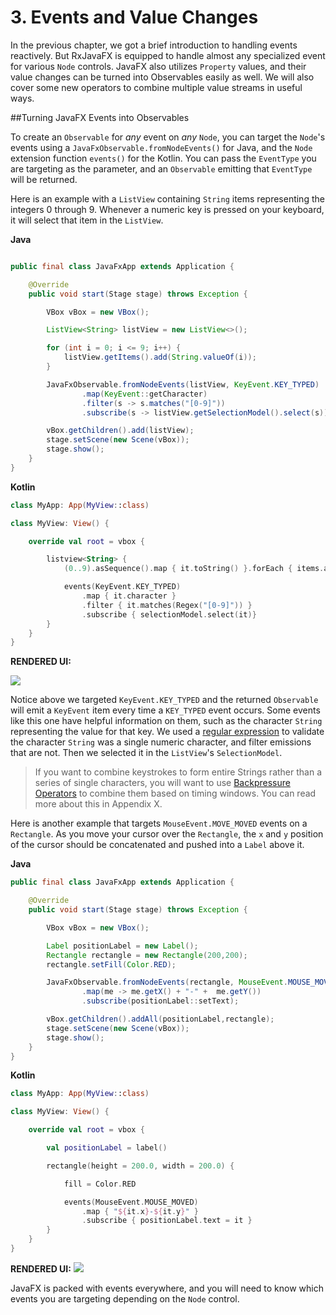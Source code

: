 # 3. Events and Value Changes

In the previous chapter, we got a brief introduction to handling events reactively. But RxJavaFX is equipped to handle almost any specialized event for various `Node` controls. JavaFX also utilizes `Property` values, and their value changes  can be turned into Observables easily as well. We will also cover some new operators to combine multiple value streams in useful ways. 

##Turning JavaFX Events into Observables

To create an `Observable` for *any* event on *any* `Node`, you can target the `Node`'s events using a `JavaFxObservable.fromNodeEvents()` for Java, and the `Node` extension function `events()` for the Kotlin. You can pass the `EventType` you are targeting as the parameter, and an `Observable` emitting that `EventType` will be returned. 

Here is an example with a `ListView` containing `String` items representing the integers 0 through 9. Whenever a numeric key is pressed on your keyboard, it will select that item in the `ListView`. 

**Java**
```java

public final class JavaFxApp extends Application {

    @Override
    public void start(Stage stage) throws Exception {

        VBox vBox = new VBox();

        ListView<String> listView = new ListView<>();

        for (int i = 0; i <= 9; i++) {
            listView.getItems().add(String.valueOf(i));
        }

        JavaFxObservable.fromNodeEvents(listView, KeyEvent.KEY_TYPED)
                .map(KeyEvent::getCharacter)
                .filter(s -> s.matches("[0-9]"))
                .subscribe(s -> listView.getSelectionModel().select(s));

        vBox.getChildren().add(listView);
        stage.setScene(new Scene(vBox));
        stage.show();
    }
}

```

**Kotlin**
```kotlin
class MyApp: App(MyView::class)

class MyView: View() {

    override val root = vbox {

        listview<String> {
            (0..9).asSequence().map { it.toString() }.forEach { items.add(it) }

            events(KeyEvent.KEY_TYPED)
                .map { it.character }
                .filter { it.matches(Regex("[0-9]")) }
                .subscribe { selectionModel.select(it)}
        }
    }
}
```

**RENDERED UI:**

![](http://i.imgur.com/P1DAhmu.png)

Notice above we targeted `KeyEvent.KEY_TYPED` and the returned `Observable` will emit a `KeyEvent` item every time a `KEY_TYPED` event occurs. Some events like this one have helpful information on them, such as the character `String` representing the value for that key. We used a [regular expression](http://www.codeproject.com/Articles/9099/The-Minute-Regex-Tutorial) to validate the character `String` was a single numeric character, and filter emissions that are not. Then we selected it in the `ListView`'s `SelectionModel`. 

>If you want to combine keystrokes to form entire Strings rather than a series of single characters, you will want to use [Backpressure Operators](https://github.com/ReactiveX/RxJava/wiki/Backpressure) to combine them based on timing windows. You can read more about this in Appendix X. 

Here is another example that targets `MouseEvent.MOVE_MOVED` events on a `Rectangle`. As you move your cursor over the `Rectangle`, the `x` and `y` position of the cursor should be concatenated and pushed into a `Label` above it. 

**Java**
```java
public final class JavaFxApp extends Application {

    @Override
    public void start(Stage stage) throws Exception {

        VBox vBox = new VBox();

        Label positionLabel = new Label();
        Rectangle rectangle = new Rectangle(200,200);
        rectangle.setFill(Color.RED);

        JavaFxObservable.fromNodeEvents(rectangle, MouseEvent.MOUSE_MOVED)
                .map(me -> me.getX() + "-" +  me.getY())
                .subscribe(positionLabel::setText);

        vBox.getChildren().addAll(positionLabel,rectangle);
        stage.setScene(new Scene(vBox));
        stage.show();
    }
}
```

**Kotlin**
```kotlin
class MyApp: App(MyView::class)

class MyView: View() {

    override val root = vbox {

        val positionLabel = label()

        rectangle(height = 200.0, width = 200.0) {

            fill = Color.RED

            events(MouseEvent.MOUSE_MOVED)
                .map { "${it.x}-${it.y}" }
                .subscribe { positionLabel.text = it }
        }
    }
}
```

**RENDERED UI:**
![](http://i.imgur.com/XgiW8BV.png)

JavaFX is packed with events everywhere, and you will need to know which events you are targeting depending on the `Node` control. 

